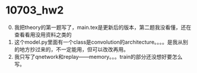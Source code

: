 # 10703_hw2
0. 我把theory的第一题写了，main.tex是更新后的版本，第二题我没看懂，还在查看看用没用资料之类的
1. 这个model.py里面有一个class是convolution的architecture。。。。是我从别的地方抄过来的，不一定能用，但可以改改再用。
2. 我只写了qnetwork和replay——memory。。。train的部分还没想好要怎么写。
